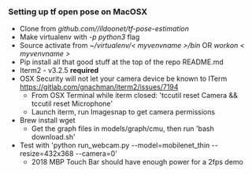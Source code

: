 ### Setting up tf open pose on MacOSX

* Clone from *github.com//ildoonet/tf-pose-estimation*
* Make virtualenv with *-p python3* flag
* Source activate from *~/virtualenv/< myvenvname >/bin* OR *workon < myvenvname >*
* Pip install all that good stuff at the top of the repo README.md
* Iterm2 - v3.2.5 **required**
* OSX Security will not let your camera device be known to ITerm https://gitlab.com/gnachman/iterm2/issues/7194
	* From OSX Terminal while iterm closed: 'tccutil reset Camera && tccutil reset Microphone'
	* Launch iterm,	run Imagesnap to get camera permissions
* Brew install wget
	* Get the graph files in models/graph/cmu, then run 'bash download.sh'
* Test with 'python run_webcam.py --model=mobilenet_thin --resize=432x368 --camera=0'
	* 2018 MBP Touch Bar should have enough power for a 2fps demo